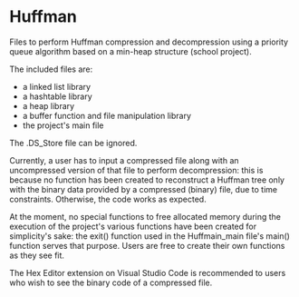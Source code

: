 # Huffman
Files to perform Huffman compression and decompression using a priority queue algorithm based on a min-heap structure (school project).

The included files are: 
- a linked list library
- a hashtable library
- a heap library
- a buffer function and file manipulation library
- the project's main file

The .DS_Store file can be ignored.

Currently, a user has to input a compressed file along with an uncompressed version of that file to perform decompression:
this is because no function has been created to reconstruct a Huffman tree only with the binary data provided by a 
compressed (binary) file, due to time constraints. Otherwise, the code works as expected.

At the moment, no special functions to free allocated memory during the execution of the project's various functions have been
created for simplicity's sake: the exit() function used in the Huffmain_main file's main() function serves that purpose. Users
are free to create their own functions as they see fit.

The Hex Editor extension on Visual Studio Code is recommended to users who wish to see the binary code of a compressed file.
